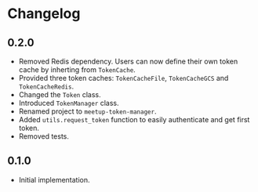 # Changelog

## 0.2.0

- Removed Redis dependency. Users can now define their own token cache by inherting from `TokenCache`.
- Provided three token caches: `TokenCacheFile`, `TokenCacheGCS` and `TokenCacheRedis`.
- Changed the `Token` class.
- Introduced `TokenManager` class.
- Renamed project to `meetup-token-manager`.
- Added `utils.request_token` function to easily authenticate and get first token.
- Removed tests.

## 0.1.0

- Initial implementation.
